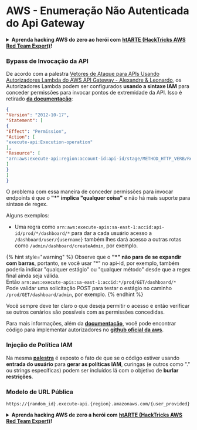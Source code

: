 # AWS - Enumeração Não Autenticada do Api Gateway

<details>

<summary><strong>Aprenda hacking AWS do zero ao herói com</strong> <a href="https://training.hacktricks.xyz/courses/arte"><strong>htARTE (HackTricks AWS Red Team Expert)</strong></a><strong>!</strong></summary>

Outras maneiras de apoiar o HackTricks:

* Se você deseja ver sua **empresa anunciada no HackTricks** ou **baixar o HackTricks em PDF** Confira os [**PLANOS DE ASSINATURA**](https://github.com/sponsors/carlospolop)!
* Adquira o [**swag oficial PEASS & HackTricks**](https://peass.creator-spring.com)
* Descubra [**A Família PEASS**](https://opensea.io/collection/the-peass-family), nossa coleção exclusiva de [**NFTs**](https://opensea.io/collection/the-peass-family)
* **Junte-se ao** 💬 [**grupo Discord**](https://discord.gg/hRep4RUj7f) ou ao [**grupo telegram**](https://t.me/peass) ou **siga-nos** no **Twitter** 🐦 [**@hacktricks_live**](https://twitter.com/hacktricks_live)**.**
* **Compartilhe seus truques de hacking enviando PRs para os** [**HackTricks**](https://github.com/carlospolop/hacktricks) e [**HackTricks Cloud**](https://github.com/carlospolop/hacktricks-cloud) repositórios do github.

</details>

### Bypass de Invocação da API

De acordo com a palestra [Vetores de Ataque para APIs Usando Autorizadores Lambda do AWS API Gateway - Alexandre & Leonardo](https://www.youtube.com/watch?v=bsPKk7WDOnE), os Autorizadores Lambda podem ser configurados **usando a sintaxe IAM** para conceder permissões para invocar pontos de extremidade da API. Isso é retirado [**da documentação**](https://docs.aws.amazon.com/apigateway/latest/developerguide/api-gateway-control-access-using-iam-policies-to-invoke-api.html):
```json
{
"Version": "2012-10-17",
"Statement": [
{
"Effect": "Permission",
"Action": [
"execute-api:Execution-operation"
],
"Resource": [
"arn:aws:execute-api:region:account-id:api-id/stage/METHOD_HTTP_VERB/Resource-path"
]
}
]
}
```
O problema com essa maneira de conceder permissões para invocar endpoints é que o **"\*" implica "qualquer coisa"** e não há mais suporte para sintaxe de regex.

Alguns exemplos:

* Uma regra como `arn:aws:execute-apis:sa-east-1:accid:api-id/prod/*/dashboard/*` para dar a cada usuário acesso a `/dashboard/user/{username}` também lhes dará acesso a outras rotas como `/admin/dashboard/createAdmin`, por exemplo.

{% hint style="warning" %}
Observe que o **"\*" não para de se expandir com barras**, portanto, se você usar "\*" no api-id, por exemplo, também poderia indicar "qualquer estágio" ou "qualquer método" desde que a regex final ainda seja válida.\
Então `arn:aws:execute-apis:sa-east-1:accid:*/prod/GET/dashboard/*`\
Pode validar uma solicitação POST para testar o estágio no caminho `/prod/GET/dashboard/admin`, por exemplo.
{% endhint %}

Você sempre deve ter claro o que deseja permitir o acesso e então verificar se outros cenários são possíveis com as permissões concedidas.

Para mais informações, além da [**documentação**](https://docs.aws.amazon.com/apigateway/latest/developerguide/api-gateway-control-access-using-iam-policies-to-invoke-api.html), você pode encontrar código para implementar autorizadores no [**github oficial da aws**](https://github.com/awslabs/aws-apigateway-lambda-authorizer-blueprints/tree/master/blueprints).

### Injeção de Política IAM

Na mesma [**palestra**](https://www.youtube.com/watch?v=bsPKk7WDOnE) é exposto o fato de que se o código estiver usando **entrada do usuário** para **gerar as políticas IAM**, curingas (e outros como "." ou strings específicas) podem ser incluídos lá com o objetivo de **burlar restrições**.

### Modelo de URL Pública
```
https://{random_id}.execute-api.{region}.amazonaws.com/{user_provided}
```
<details>

<summary><strong>Aprenda hacking AWS de zero a herói com</strong> <a href="https://training.hacktricks.xyz/courses/arte"><strong>htARTE (HackTricks AWS Red Team Expert)</strong></a><strong>!</strong></summary>

Outras maneiras de apoiar o HackTricks:

* Se você deseja ver sua **empresa anunciada no HackTricks** ou **baixar o HackTricks em PDF** Verifique os [**PLANOS DE ASSINATURA**](https://github.com/sponsors/carlospolop)!
* Adquira o [**swag oficial PEASS & HackTricks**](https://peass.creator-spring.com)
* Descubra [**A Família PEASS**](https://opensea.io/collection/the-peass-family), nossa coleção exclusiva de [**NFTs**](https://opensea.io/collection/the-peass-family)
* **Junte-se ao** 💬 [**grupo Discord**](https://discord.gg/hRep4RUj7f) ou ao [**grupo telegram**](https://t.me/peass) ou **siga-nos** no **Twitter** 🐦 [**@hacktricks_live**](https://twitter.com/hacktricks_live)**.**
* **Compartilhe seus truques de hacking enviando PRs para os** [**HackTricks**](https://github.com/carlospolop/hacktricks) e [**HackTricks Cloud**](https://github.com/carlospolop/hacktricks-cloud) repositórios do github.

</details>
